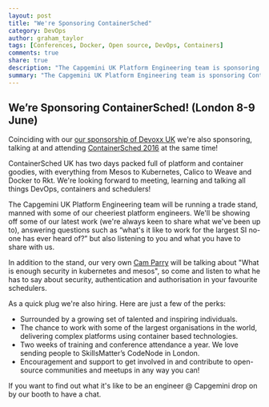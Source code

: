 ```yaml
---
layout: post
title: "We're Sponsoring ContainerSched"
category: DevOps
author: graham_taylor
tags: [Conferences, Docker, Open source, DevOps, Containers]
comments: true
share: true
description: "The Capgemini UK Platform Engineering team is sponsoring ContainerSched 2016."
summary: "The Capgemini UK Platform Engineering team is sponsoring ContainerSched 2016."
---
```

## We’re Sponsoring ContainerSched! (London 8-9 June)

Coinciding with our [our sponsorship of Devoxx UK](https://capgemini.github.io/agile/were-heading-to-devoxx/) we're also sponsoring, talking at and attending [ContainerSched 2016](https://skillsmatter.com/conferences/7429-containersched-2016-the-container-and-scheduler-conference) at the same time!

ContainerSched UK has two days packed full of platform and container goodies, with everything from Mesos to Kubernetes, Calico to Weave and Docker to Rkt. We're looking forward to meeting, learning and talking all things DevOps, containers and schedulers!

The Capgemini UK Platform Engineering team will be running a trade stand, manned with some of our cheeriest platform engineers. We'll be showing off some of our latest work (we're always keen to share what we've been up to), answering questions such as “what's it like to work for the largest SI no-one has ever heard of?” but also listening to you and what you have to share with us.

In addition to the stand, our very own [Cam Parry](https://capgemini.github.io/authors/#author-cam-parry) will be talking about "What is enough security in kubernetes and mesos", so come and listen to what he has to say about security, authentication and authorisation in your favourite schedulers.

As a quick plug we're also hiring. Here are just a few of the perks:

 * Surrounded by a growing set of talented and inspiring individuals.
 * The chance to work with some of the largest organisations in the world, delivering complex platforms using container based technologies.
 * Two weeks of training and conference attendance a year. We love sending people to SkillsMatter’s CodeNode in London.
 * Encouragement and support to get involved in and contribute to open-source communities and meetups in any way you can!

 If you want to find out what it's like to be an engineer @ Capgemini drop on by our booth to have a chat.
